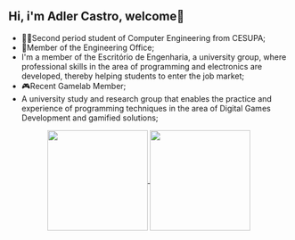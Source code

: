 ## Hi, i'm Adler Castro, welcome👋

- 👨‍🎓Second period student of Computer Engineering from CESUPA;
- 👾Member of the Engineering Office;
- I'm a member of the Escritório de Engenharia, a university group, where professional skills in the area of ​​programming and electronics are developed, thereby      helping students to enter the job market;
- 🎮Recent Gamelab Member;
- A university study and research group that enables the practice and experience of programming techniques in the area of ​​Digital Games Development and gamified     solutions;

<div  align="center" style="margin-bottom:100px">
<a href="https://beacons.ai/AdlerCastro">
<img height= "180em" align="center"  src="https://github-readme-stats.vercel.app/api?username=AdlerCastro&show_icons=true&theme=highcontrast&include_all_commits=true&count_private=true" />
<img height= "180em" align ="center" src="https://github-readme-stats.vercel.app/api/top-langs/?username=AdlerCastro&layout=compact&langs_count=16&theme=onedark" />
</div>

